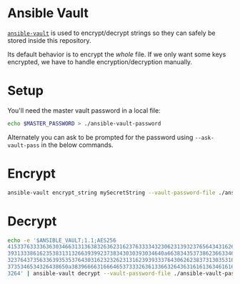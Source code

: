 # Ansible Vault

[`ansible-vault`](https://docs.ansible.com/ansible/latest/user_guide/vault.html)
is used to encrypt/decrypt strings so they can safely be stored
inside this repository.

Its default behavior is to encrypt the *whole* file. If we only
want some keys encrypted, we have to handle encryption/decryption
manually.

# Setup

You'll need the master vault password in a local file:
```bash
echo $MASTER_PASSWORD > ./ansible-vault-password
```

Alternately you can ask to be prompted for the password using
`--ask-vault-pass` in the below commands.

# Encrypt

```bash
ansible-vault encrypt_string mySecretString --vault-password-file ./ansible-vault-password
```

# Decrypt

```bash
echo -e '$ANSIBLE_VAULT;1.1;AES256
41533763333636303466313136383263623162376333343230623139323765643431626135646638
3931333861623538313132663939923738343030393034640a663834353738623663346365316363
32376437356336393535376430316232326231316239393337643062623837313035316139373761
3735346534326438650a383966663166646537333263613366326436316161363461616139631286
3264' | ansible-vault decrypt --vault-password-file ./ansible-vault-password && echo
```

